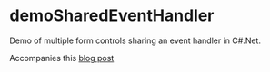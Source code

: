 demoSharedEventHandler
======================

Demo of multiple form controls sharing an event handler in C#.Net.

Accompanies this [blog post](http://matthew-campbell.ca/c-net-setting-multiple-controls-to-use-a-shared-event-handler/)

